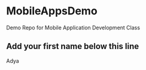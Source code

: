 # MobileAppsDemo
Demo Repo for Mobile Application Development Class

Add your first name below this line
-----------------------------------
Adya

